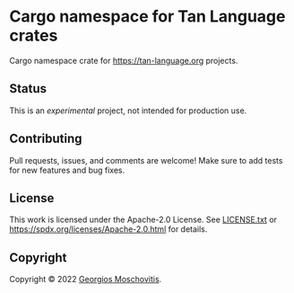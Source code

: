 # Cargo namespace for Tan Language crates

Cargo namespace crate for https://tan-language.org projects.

## Status

This is an _experimental_ project, not intended for production use.

## Contributing

Pull requests, issues, and comments are welcome! Make sure to add tests for new features and bug fixes.

## License

This work is licensed under the Apache-2.0 License. See [LICENSE.txt](LICENSE.txt) or <https://spdx.org/licenses/Apache-2.0.html> for details.

## Copyright

Copyright © 2022 [Georgios Moschovitis](https://gmosx.ninja).